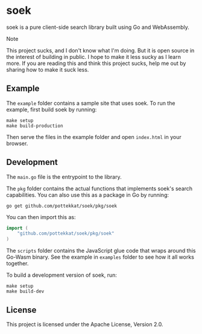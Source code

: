 # soek

soek is a pure client-side search library built using Go and WebAssembly.

> [!NOTE]  
> This project sucks, and I don't know what I'm doing. But it is open source in the interest of building in public. I hope to make it less sucky as I learn more. If you are reading this and think this project sucks, help me out by sharing how to make it suck less.

## Example

The `example` folder contains a sample site that uses soek. To run the example, first build soek by running:

```shell
make setup
make build-production
```

Then serve the files in the example folder and open `index.html` in your browser.

## Development

The `main.go` file is the entrypoint to the library.

The `pkg` folder contains the actual functions that implements soek's search capabilities. You can also use this as a package in Go by running:

```shell
go get github.com/pottekkat/soek/pkg/soek
```

You can then import this as:

```go
import (
	"github.com/pottekkat/soek/pkg/soek"
)
```

The `scripts` folder contains the JavaScript glue code that wraps around this Go-Wasm binary. See the example in `examples` folder to see how it all works together.

To build a development version of soek, run:

```shell
make setup
make build-dev
```

## License

This project is licensed under the Apache License, Version 2.0.

